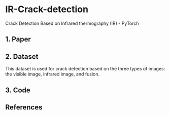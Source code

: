# IR-Crack-detection
Crack Detection Based on Infrared thermography (IR) - PyTorch

## 1. Paper

## 2. Dataset
This dataset is used for crack detection based on the three types of images: the visible image, infrared image, and fusion.

## 3. Code



## References
